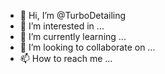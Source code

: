 - 👋 Hi, I’m @TurboDetailing
- 👀 I’m interested in ...
- 🌱 I’m currently learning ...
- 💞️ I’m looking to collaborate on ...
- 📫 How to reach me ...

<!---
TurboDetailing/TurboDetailing is a ✨ special ✨ repository because its `README.md` (this file) appears on your GitHub profile.
You can click the Preview link to take a look at your changes.
--->
